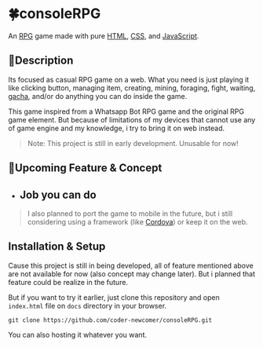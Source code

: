 # 🍀consoleRPG
An <a href="https://wikipedia.org/wiki/RPG" title="Role-playing game (RPG)">RPG</a> game made with pure <a href="https://wikipedia.org/wiki/HTML" title="Hypertext Markup Language">HTML</a>, <a href="https://wikipedia.org/wiki/CSS" title="Cascading Style Sheet">CSS</a>, and <a href="https://id.wikipedia.org/wiki/JavaScript">JavaScript</a>.

## 📄Description
Its focused as casual RPG game on a web. What you need is just playing it like clicking button, managing item, creating, mining, foraging, fight, waiting, <u title="if you now what i mean of this">gacha</u>, and/or do anything you can do inside the game.

This game inspired from a <a title="Source needed!">Whatsapp Bot RPG</a> game and the original RPG game element. But because of limitations of my devices that cannot use any of game engine and my knowledge, i try to bring it on web instead.

> Note: This project is still in early development. Unusable for now!

## 💠Upcoming Feature & Concept

- Job you can do
	- 

>I also planned to port the game to mobile in the future, but i still considering using a framework (like [Cordova](https://cordova.apache.org/ "Cordova")) or keep it on the web.

## Installation & Setup
Cause this project is still in being developed, all of feature mentioned above are not available for now (also concept may change later). But i planned that feature could be realize in the future.

But if you want to try it earlier, just clone this repository and open `index.html` file on `docs` directory in your browser. 

    git clone https://github.com/coder-newcomer/consoleRPG.git

You can also hosting it whatever you want.